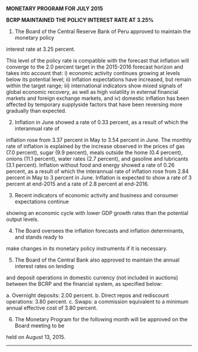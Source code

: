 **MONETARY PROGRAM FOR JULY 2015**

**BCRP MAINTAINED THE POLICY INTEREST RATE AT 3.25%**

1. The Board of the Central Reserve Bank of Peru approved to maintain the monetary policy

interest rate at 3.25 percent.

This level of the policy rate is compatible with the forecast that inflation will converge to the
2.0 percent target in the 2015-2016 forecast horizon and takes into account that: i) economic
activity continues growing at levels below its potential level; ii) inflation expectations have
increased, but remain within the target range; iii) international indicators show mixed signals
of global economic recovery, as well as high volatility in external financial markets and
foreign exchange markets, and iv) domestic inflation has been affected by temporary supplyside factors that have been reversing more gradually than expected.

2. Inflation in June showed a rate of 0.33 percent, as a result of which the interannual rate of

inflation rose from 3.37 percent in May to 3.54 percent in June. The monthly rate of inflation
is explained by the increase observed in the prices of gas (7.0 percent), sugar (9.9 percent),
meals outside the home (0.4 percent), onions (11.1 percent), water rates (2.7 percent), and
gasoline and lubricants (3.1 percent). Inflation without food and energy showed a rate of 0.26
percent, as a result of which the interannual rate of inflation rose from 2.84 percent in May to
3 percent in June. Inflation is expected to show a rate of 3 percent at end-2015 and a rate of
2.8 percent at end-2016.

3. Recent indicators of economic activity and business and consumer expectations continue

showing an economic cycle with lower GDP growth rates than the potential output levels.

4. The Board oversees the inflation forecasts and inflation determinants, and stands ready to

make changes in its monetary policy instruments if it is necessary.

5. The Board of the Central Bank also approved to maintain the annual interest rates on lending

and deposit operations in domestic currency (not included in auctions) between the BCRP
and the financial system, as specified below:

a. Overnight deposits: 2.00 percent.
b. Direct repos and rediscount operations: 3.80 percent.
c. Swaps: a commission equivalent to a minimum annual effective cost of 3.80 percent.

6. The Monetary Program for the following month will be approved on the Board meeting to be

held on August 13, 2015.


-----

